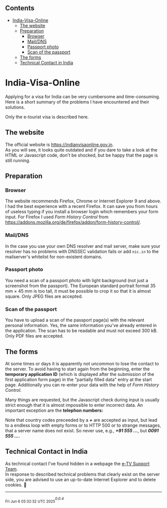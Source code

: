 ## Contents
- [India-Visa-Online](#india-visa-online)
  - [The website](#the-website)
  - [Preparation](#preparation)
    - [Browser](#browser)
    - [Mail/DNS](#maildns)
    - [Passport photo](#passport-photo)
    - [Scan of the passport](#scan-of-the-passport)
  - [The forms](#the-forms)
  - [Technical Contact in India](#technical-contact-in-india)

# India-Visa-Online <a id="india-visa-online"></a>

Applying for a visa for India can be very cumbersome and time-consuming. Here is a short summary of the problems I have encountered and their solutions.

Only the e-tourist visa is described here.

## The website <a id="the-website"></a>

The official website is <https://indianvisaonline.gov.in>.  
As you will see, it looks quite outdated and if you dare to take a look at the HTML or Javascript code, don't be shocked, but be happy that the page is still running.

## Preparation <a id="preparation"></a>

### Browser <a id="browser"></a>

The website recommends Firefox, Chrome or Internet Explorer 9 and above. I had the best experience with a recent Firefox. It can save you from hours of useless typing if you install a browser login which remembers your form input. For Firefox I used _Form History Control_ from <https://addons.mozilla.org/de/firefox/addon/form-history-control/>.

### Mail/DNS <a id="maildns"></a>

In the case you use your own DNS resolver and mail server, make sure your resolver has no problems with DNSSEC validation fails or add `nic.in` to the mailserver's whitelist for non-existent domains.

### Passport photo <a id="passport-photo"></a>

You need a scan of a passport photo with light background (not just a screenshot from the passport). The European standard portrait format 35 mm × 45 mm is too tall, it must be possible to crop it so that it is almost square. Only JPEG files are accepted.

### Scan of the passport <a id="scan-of-the-passport"></a>

You have to upload a scan of the passport page(s) with the relevant personal information. Yes, the same information you've already entered in the application. The scan has to be readable and must not exceed 300 kB. Only PDF files are accepted.

## The forms <a id="the-forms"></a>

At some times or days it is apparently not uncommon to lose the contact to the server. To avoid having to start again from the beginning, enter the **temporary application ID** (which is displayed after the submission of the first application form page) in the "partially filled data" entry at the start page. Additionally you can re-enter your data with the help of _Form History Control_.

Many things are requested, but the Javascript check during input is usually strict enough that it is almost impossible to enter incorrect data. An important exception are the **telephon numbers:**

Note that country codes preceeded by a ***+*** are accepted as input, but lead to a endless loop with empty forms or to HTTP 500 or to strange messages, that a server name does not exist. So never use, e.g., ***+91 555 …***, but ***0091 555 …***.

## Technical Contact in India <a id="technical-contact-in-india"></a>

As technical contact I've found hidden in a webpage the [e-TV Support Team](mailto:indian-evisa@gov.in).  
In response to described technical problems that clearly exist on the server side, you are advised to use an up-to-date Internet Explorer and to delete cookies. 🤪

---

<sub>Fri Jun  6 05:32:32 UTC 2025</sub><sup>_0.0.4_</sup>
